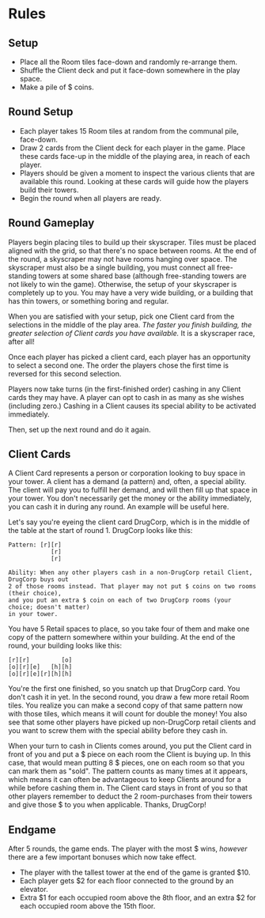 Rules
=====


Setup
-----
* Place all the Room tiles face-down and randomly re-arrange them. 
* Shuffle the Client deck and put it face-down somewhere in the play space. 
* Make a pile of $ coins. 

Round Setup
-----------
* Each player takes 15 Room tiles at random from the communal pile, face-down. 
* Draw 2 cards from the Client deck for each player in the game. Place these cards face-up in the middle of the playing area, in reach of each player.
* Players should be given a moment to inspect the various clients that are available this round. Looking at these cards will guide how the players build their towers.
* Begin the round when all players are ready.


Round Gameplay
--------------
Players begin placing tiles to build up their skyscraper. Tiles must be placed aligned with the grid, so that there's no space between rooms. At the end of the round, a skyscraper may not have rooms hanging over space. The skyscraper must also be a single building, you must connect all free-standing towers at some shared base (although free-standing towers are not likely to win the game). Otherwise, the setup of your skyscraper is completely up to you. You may have a very wide building, or a building that has thin towers, or something boring and regular. 

When you are satisfied with your setup, pick one Client card from the selections in the middle of the play area. *The faster you finish building, the greater selection of Client cards you have available.* It is a skyscraper race, after all!

Once each player has picked a client card, each player has an opportunity to select a second one. The order the players chose the first time is reversed for this second selection. 

Players now take turns (in the first-finished order) cashing in any Client cards they may have. A player can opt to cash in as many as she wishes (including zero.) Cashing in a Client causes its special ability to be activated immediately.

Then, set up the next round and do it again.

Client Cards
------------
A Client Card represents a person or corporation looking to buy space in your tower. A client has a demand (a pattern) and, often, a special ability. The client will pay you to fulfill her demand, and will then fill up that space in your tower. You don't necessarily get the money or the ability immediately, you can cash it in during any round. An example will be useful here.

Let's say you're eyeing the client card DrugCorp, which is in the middle of the table at the start of round 1. DrugCorp looks like this:

	Pattern: [r][r]
	            [r]
	            [r]

	Ability: When any other players cash in a non-DrugCorp retail Client, DrugCorp buys out
	2 of those rooms instead. That player may not put $ coins on two rooms (their choice),
	and you put an extra $ coin on each of two DrugCorp rooms (your choice; doesn't matter)
	in your tower. 

You have 5 Retail spaces to place, so you take four of them and make one copy of the pattern somewhere within your building. At the end of the round, your building looks like this:

	[r][r]         [o]
	[o][r][e]   [h][h]
	[o][r][e][r][h][h]

You're the first one finished, so you snatch up that DrugCorp card. You don't cash it in yet. In the second round, you draw a few more retail Room tiles. You realize you can make a second copy of that same pattern now with those tiles, which means it will count for double the money! You also see that some other players have picked up non-DrugCorp retail clients and you want to screw them with the special ability before they cash in. 

When your turn to cash in Clients comes around, you put the Client card in front of you and put a $ piece on each room the Client is buying up. In this case, that would mean putting 8 $ pieces, one on each room so that you can mark them as "sold". The pattern counts as many times at it appears, which means it can often be advantageous to keep Clients around for a while before cashing them in. The Client card stays in front of you so that other players remember to deduct the 2 room-purchases from their towers and give those $ to you when applicable. Thanks, DrugCorp!

Endgame
--------
After 5 rounds, the game ends. The player with the most $ wins, *however* there are a few important bonuses which now take effect.

* The player with the tallest tower at the end of the game is granted $10.
* Each player gets $2 for each floor connected to the ground by an elevator.
* Extra $1 for each occupied room above the 8th floor, and an extra $2 for each occupied room above the 15th floor.